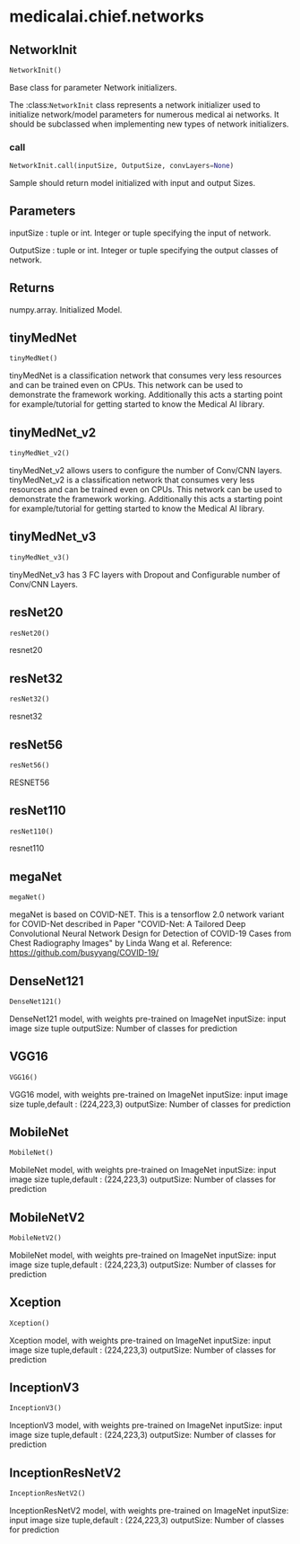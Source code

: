 
# medicalai.chief.networks


## NetworkInit
```python
NetworkInit()
```
Base class for parameter Network initializers.

The :class:`NetworkInit` class represents a network initializer used
to initialize network/model parameters for numerous medical ai networks. It should be
subclassed when implementing new types of network initializers.


### call
```python
NetworkInit.call(inputSize, OutputSize, convLayers=None)
```
Sample should return model initialized with input and output Sizes.

Parameters
----------
inputSize : tuple or int.
    Integer or tuple specifying the input of network.

OutputSize : tuple or int.
    Integer or tuple specifying the output classes of network.

Returns
-------
numpy.array.
    Initialized Model.


## tinyMedNet
```python
tinyMedNet()
```
tinyMedNet is a classification network that consumes very less resources and can be trained even on CPUs. This network can be used to demonstrate the framework working.
Additionally this acts a starting point for example/tutorial for getting started to know the Medical AI library.


## tinyMedNet_v2
```python
tinyMedNet_v2()
```
tinyMedNet_v2 allows users to configure the number of Conv/CNN layers.
tinyMedNet_v2 is a classification network that consumes very less resources and can be trained even on CPUs. This network can be used to demonstrate the framework working.
Additionally this acts a starting point for example/tutorial for getting started to know the Medical AI library.


## tinyMedNet_v3
```python
tinyMedNet_v3()
```
tinyMedNet_v3 has 3 FC layers with Dropout and Configurable number of Conv/CNN Layers.


## resNet20
```python
resNet20()
```
resnet20


## resNet32
```python
resNet32()
```
resnet32


## resNet56
```python
resNet56()
```
RESNET56


## resNet110
```python
resNet110()
```
resnet110


## megaNet
```python
megaNet()
```

megaNet is based on COVID-NET.
This is a tensorflow 2.0 network variant for COVID-Net described in Paper "COVID-Net: A Tailored Deep Convolutional Neural Network Design for Detection of COVID-19 Cases from Chest Radiography Images" by Linda Wang et al.
Reference: https://github.com/busyyang/COVID-19/


## DenseNet121
```python
DenseNet121()
```

DenseNet121 model, with weights pre-trained on ImageNet
inputSize: input image size tuple
outputSize: Number of classes for prediction


## VGG16
```python
VGG16()
```

VGG16 model, with weights pre-trained on ImageNet
inputSize: input image size tuple,default : (224,223,3)
outputSize: Number of classes for prediction


## MobileNet
```python
MobileNet()
```

MobileNet model, with weights pre-trained on ImageNet
inputSize: input image size tuple,default : (224,223,3)
outputSize: Number of classes for prediction


## MobileNetV2
```python
MobileNetV2()
```

MobileNet model, with weights pre-trained on ImageNet
inputSize: input image size tuple,default : (224,223,3)
outputSize: Number of classes for prediction


## Xception
```python
Xception()
```

Xception model, with weights pre-trained on ImageNet
inputSize: input image size tuple,default : (224,223,3)
outputSize: Number of classes for prediction


## InceptionV3
```python
InceptionV3()
```

InceptionV3 model, with weights pre-trained on ImageNet
inputSize: input image size tuple,default : (224,223,3)
outputSize: Number of classes for prediction


## InceptionResNetV2
```python
InceptionResNetV2()
```

InceptionResNetV2 model, with weights pre-trained on ImageNet
inputSize: input image size tuple,default : (224,223,3)
outputSize: Number of classes for prediction

